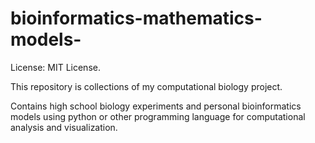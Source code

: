 # bioinformatics-mathematics-models-
License: MIT License.

This repository is collections of my computational biology project.     

Contains high school biology experiments and personal bioinformatics models using python or other programming language for computational analysis and visualization.


